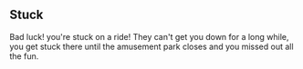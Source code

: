 Stuck
--
Bad luck! you're stuck on a ride! They can't get you down for a long while, you get stuck there until the amusement park closes and you missed out all the fun.